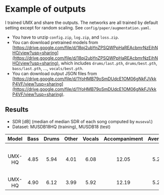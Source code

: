 # Example of outputs
I trained UMX and share the outputs. The networks are all trained by default setting except for random scaling. See `config/paper/augmentation.yaml`.
- You have to unzip `config.zip`, `log.zip`, and `loss.zip`.
- You can download pretrained models from [https://drive.google.com/file/d/18pj2ubYnZPSQWPpHaREAcbmrNzEihNHO/view?usp=sharing](https://drive.google.com/file/d/18pj2ubYnZPSQWPpHaREAcbmrNzEihNHO/view?usp=sharing), which includes `drums/last.pth`, `drums/best.pth`, `bass/last.pth`, ..., `vocals/best.pth`.
- You can download output JSON files from [https://drive.google.com/file/d/1YoHMB79oSmDUdcE1OM06gNkFJVkkP4VF/view?usp=sharing](https://drive.google.com/file/d/1YoHMB79oSmDUdcE1OM06gNkFJVkkP4VF/view?usp=sharing).

## Results
- SDR [dB] (median of median SDR of each song computed by `museval`)
- Dataset: MUSDB18HQ (training), MUSDB18 (test)

| Model | Bass | Drums | Other | Vocals | Accompaniment | Average | Note |
| :---: | :---: | :---: | :---: | :---: | :---: | :---: | :---: |
| UMX-HQ | 4.85 | 5.94 | 4.01 | 6.08 | 12.05 | 5.22 | Epoch is chosen by validation loss. |
| UMX-HQ | 4.90 | 6.12 | 3.99 | 5.92 | 12.19 | 5.23 | After training. |